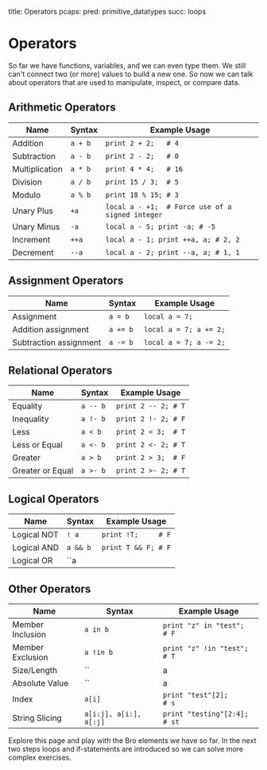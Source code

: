 title: Operators
pcaps:
pred: primitive_datatypes
succ: loops 

Operators
==========

So far we have functions, variables, and we can even type them. 
We still can't connect two (or more) values to build a new one. 
So now we can talk about operators that are used to manipulate, inspect, or compare data.

Arithmetic Operators
-----------------------

 Name          | Syntax    | Example Usage
 ------------- | --------- | --------------------------------------------------
Addition       | ``a + b`` | ``print 2 + 2;   # 4``
Subtraction    | ``a - b`` | ``print 2 - 2;   # 0``
Multiplication | ``a * b`` | ``print 4 * 4;   # 16``
Division       | ``a / b`` | ``print 15 / 3;  # 5``
Modulo         | ``a % b`` | ``print 18 % 15; # 3``
Unary Plus     | ``+a``    | ``local a - +1;  # Force use of a signed integer``
Unary Minus    | ``-a``    | ``local a - 5; print -a; # -5``
Increment      | ``++a``   | ``local a - 1; print ++a, a; # 2, 2``
Decrement      | ``--a``   | ``local a - 2; print --a, a; # 1, 1``

Assignment Operators
--------------------

Name                   | Syntax     |  Example Usage
-----------------------| ---------- | ------------------------ 
Assignment             | ``a = b``  |  ``local a = 7;``
Addition assignment    | ``a += b`` |  ``local a = 7; a += 2;``
Subtraction assignment | ``a -= b`` |  ``local a = 7; a -= 2;``

Relational Operators
---------------------

 Name            | Syntax     | Example Usage
 --------------- | ---------- | ----------------------
Equality         | ``a -- b`` | ``print 2 -- 2; # T``
Inequality       | ``a !- b`` | ``print 2 !- 2; # F``
Less             | ``a < b``  | ``print 2 < 3;  # T``
Less or Equal    | ``a <- b`` | ``print 2 <- 2; # T``
Greater          | ``a > b``  | ``print 2 > 3;  # F``
Greater or Equal | ``a >- b`` | ``print 2 >- 2; # T``

Logical Operators
------------------

Name             | Syntax     | Example Usage
---------------- | ---------- | ----------------------
Logical NOT      | ``! a``    | ``print !T;     # F``
Logical AND      | ``a && b`` | ``print T && F; # F``
Logical OR       | ``a || b`` | ``print F || T; # T``

Other Operators
----------------

Name             | Syntax                    | Example Usage
---------------- | ------------------------  | -----------------------------
Member Inclusion | ``a in b``                | ``print "z" in "test";  # F``
Member Exclusion | ``a !in b``               | ``print "z" !in "test"; # T``
Size/Length      | ``|a|``                   | ``print |"test"|;       # 4``
Absolute Value   | ``|a|``                   | ``print |-5|;           # 5``
Index            | ``a[i]``                  | ``print "test"[2];      # s``
String Slicing   | ``a[i:j], a[i:], a[:j]``  | ``print "testing"[2:4]; # st``

Explore this page and play with the Bro elements we have so far. In the next two steps loops 
and if-statements are introduced so we can solve more complex exercises.
